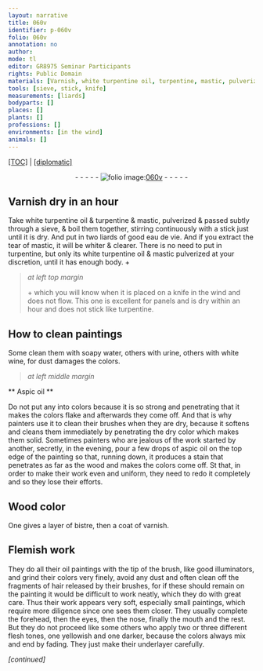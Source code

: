 ```yaml
---
layout: narrative
title: 060v
identifier: p-060v
folio: 060v
annotation: no
author:
mode: tl
editor: GR8975 Seminar Participants
rights: Public Domain
materials: [Varnish, white turpentine oil, turpentine, mastic, pulverized & passed subtly through a sieve, eau de vie, mastic, mastic pulverized, water, urine, white wine, Aspic oil, aspic oil, wood, Wood, bistre, varnish, oil]
tools: [sieve, stick, knife]
measurements: [liards]
bodyparts: []
places: []
plants: []
professions: []
environments: [in the wind]
animals: []
---
```


<p><a href="{{ site.baseurl }}/translation/">[TOC]</a> | <a href="{{ site.baseurl }}/_texts/p-060v_tc.md/">[diplomatic]</a></p><div class="folio" align="center">- - - - - <a href="http://gallica.bnf.fr/ark:/12148/btv1b9059316c/f126.item" target="_blank"><img src="https://cu-mkp.github.io/2017-workshop-edition/assets/photo-icon.png" alt="folio image: " style="display:inline-block; margin-bottom:-3px;"/>060v</a> - - - - - </div>  
  

## <span class="m">Varnish</span> dry in an <span class="tmp">hour</span>

 
Take <span class="m">white <span class="add">turpentine</span> oil</span> <span class="add">&</span> <span class="m">turpentine</span> & <span class="m">mastic, pulverized & passed subtly through a <span class="tl">sieve</span></span>, & boil them together, stirring continuously with a <span class="tl">stick</span> just until it is dry. And put in two <span class="ms">liards</span> of good <span class="m">eau de vie</span>. And if you extract the tear of <span class="m">mastic</span>, it will be whiter & clearer. There is no need to put in <span class="m">turpentine</span>, but only its <span class="m">white turpentine oil</span> & <span class="m">mastic pulverized</span> at your discretion, until it has enough body. \+
 
> *at left top margin*
> 
> 
>   \+ which you will know when it is placed on a <span class="tl">knife</span> <span class="env">in the wind</span> and does not flow. This one is excellent for panels and is dry within an <span class="tmp">hour</span> and does not stick like <span class="m">turpentine</span>.
 
 
  

## How to clean paintings

 
Some clean them with soapy <span class="m">water</span>, others with <span class="m">urine</span>, others with <span class="m">white wine</span>, for dust damages the colors.

 
> *at left middle margin*
> 
> 
>    

** <span class="m">Aspic oil</span> **

 
Do not put any into colors because it is so strong and penetrating that it makes the colors flake and afterwards they come off. And that is why painters use it to clean their brushes when they are dry, because it softens and cleans them immediately by penetrating the dry color which makes them solid. Sometimes painters who are jealous of the work started by another, secretly, in the evening, pour a few drops of <span class="m">aspic oil</span> on the top edge of the painting so that, running down, it produces a stain that penetrates as far as the <span class="m">wood</span> and makes the colors come off. St that, in order to make their work even and uniform, they need to redo it completely and so they lose their efforts.

 
  

## <span class="m">Wood</span> color

 
 One gives a layer of <span class="m">bistre</span>, then a coat of <span class="m">varnish</span>.

 
  

## Flemish work

 
They do all their <span class="m">oil</span> paintings with the tip of the brush, like good illuminators, and grind their colors very finely, avoid any dust and often clean off the fragments of hair released by their brushes, for if these should remain on the painting it would be difficult to work neatly, which they do with great care. Thus their work appears very soft, especially small paintings, which require more diligence since one sees them closer. They usually complete the forehead, then the eyes, then the nose, finally the mouth and the rest. But they do not proceed like some others who apply two or three different flesh tones, one yellowish and one darker, because the colors always mix and end by fading. They just make their underlayer carefully.

*[continued]*
 
